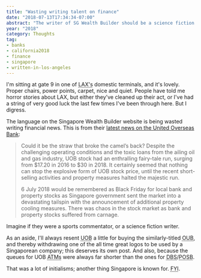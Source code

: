```yaml
---
title: "Wasting writing talent on finance"
date: "2018-07-13T17:34:34-07:00"
abstract: "The writer of SG Wealth Builder should be a science fiction writer, or sports commentator!"
year: "2018"
category: Thoughts
tag:
- banks
- california2018
- finance
- singapore
- written-in-los-angeles
---
```

I'm sitting at gate 9 in one of <abbr title="Los Angeles">LAX's</abbr> domestic terminals, and it's lovely. Proper chairs, power points, carpet, nice and quiet. People have told me horror stories about LAX, but either they've cleaned up their act, or I've had a string of very good luck the last few times I've been through here. But I digress.

The language on the Singapore Wealth Builder website is being wasted writing financial news. This is from their [latest news on the United Overseas Bank]:

> Could it be the straw that broke the camel’s back? Despite the challenging operating conditions and the toxic loans from the ailing oil and gas industry, UOB stock had an enthralling fairy-tale run, surging from $17.20 in 2016 to $30 in 2018. It certainly seemed that nothing can stop the explosive form of UOB stock price, until the recent short-selling activities and property measures halted the majestic run.
> 
> 6 July 2018 would be remembered as Black Friday for local bank and property stocks as Singapore government sent the market into a devastating tailspin with the announcement of additional property cooling measures. There was chaos in the stock market as bank and property stocks suffered from carnage.

Imagine if they were a sports commentator, or a science fiction writer.

As an aside, I'll always resent <abbr title="United Overseas Bank">UOB</abbr> a little for buying the similarly-titled <abbr title="Overseas Union Bank">OUB</abbr>, and thereby withdrawing one of the all time great logos to be used by a Singaporean company; this deserves its own post. And also, because the queues for UOB <abbr title="Automated teller machine machines">ATMs</abbr> were always far shorter than the ones for <abbr title="Development Bank of Singapore">DBS</abbr>/<abbr title="Post Office Savings Bank">POSB</abbr>.

That was a lot of initialisms; another thing Singapore is known for. <abbr title="for your intestines">FYI</abbr>.

[latest news on the United Overseas Bank]: http://sgwealthbuilder.com/2018/07/uob-stock-pulverise-new-property-cooling-measures/

